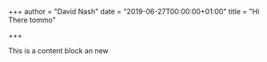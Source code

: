 +++
author = "David Nash"
date = "2019-06-27T00:00:00+01:00"
title = "Hi There tommo"

+++

This is a content block an new
